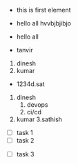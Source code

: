 - this is first element

- hello all
hvvbjbjibjo

+ hello all

* tanvir

1. dinesh
2. kumar
* 1234d.sat


1. dinesh   
   1. devops
   1. ci/cd
2. kumar
3.sathish


+ [ ] task 1
+ [ ] task 2

- [ ] task 3
